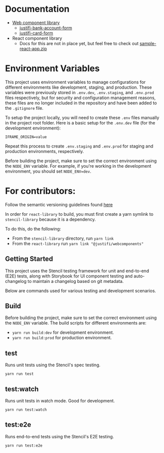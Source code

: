# Documentation

- [Web component library](https://github.com/justifi-tech/web-component-library/tree/main/stencil-library)
  - [justifi-bank-account-form](https://github.com/justifi-tech/web-component-library/tree/main/stencil-library/src/components/bank-account-form#justifi-bank-account-form)
  - [justifi-card-form](https://github.com/justifi-tech/web-component-library/tree/main/stencil-library/src/components/card-form#justifi-card-form)
- React component library
  - Docs for this are not in place yet, but feel free to check out [sample-react-app.zip](https://github.com/justifi-tech/web-component-library/files/11125233/sample-react-app.zip)

# Environment Variables

This project uses environment variables to manage configurations for different environments like development, staging, and production. These variables were previously stored in `.env.dev`, `.env.staging`, and `.env.prod` files respectively, but for security and configuration management reasons, these files are no longer included in the repository and have been added to the `.gitignore` file.

To setup the project locally, you will need to create these `.env` files manually in the project root folder. Here is a basic setup for the `.env.dev` file (for the development environment):

`IFRAME_ORIGIN=value`

Repeat this process to create `.env.staging` and `.env.prod` for staging and production environments, respectively.

Before building the project, make sure to set the correct environment using the `NODE_ENV` variable. For example, if you're working in the development environment, you should set `NODE_ENV=dev`.

# For contributors:

Follow the semantic versioning guidelines found [here](https://semver.org/)

In order for `react-library` to build, you must first create a yarn symlink to `stencil-library` because it is a dependency.

To do this, do the following:

- From the `stencil-library` directory, run `yarn link`
- From the `react-library` run `yarn link "@justifi/webcomponents"`

## Getting Started

This project uses the Stencil testing framework for unit and end-to-end (E2E) tests, along with Storybook for UI component testing and auto-changelog to maintain a changelog based on git metadata.

Below are commands used for various testing and development scenarios.

## Build

Before building the project, make sure to set the correct environment using the `NODE_ENV` variable. The build scripts for different environments are:

- `yarn run build:dev` for development environment.
- `yarn run build:prod` for production environment.

## test

Runs unit tests using the Stencil's spec testing.

`yarn run test`

## test:watch

Runs unit tests in watch mode. Good for development.

`yarn run test:watch`

## test:e2e

Runs end-to-end tests using the Stencil's E2E testing.

`yarn run test:e2e`
